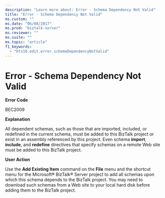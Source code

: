 ```yaml
---
description: "Learn more about: Error - Schema Dependency Not Valid"
title: "Error - Schema Dependency Not Valid"
ms.custom: ""
ms.date: "06/08/2017"
ms.prod: "biztalk-server"
ms.reviewer: ""
ms.suite: ""
ms.topic: "article"
f1_keywords: 
  - "bts10.edit.error.schemaDependencyNotValid"
---
```

# Error - Schema Dependency Not Valid
**Error Code**  
  
 BEC2009  
  
 **Explanation**  
  
 All dependent schemas, such as those that are imported, included, or redefined in the current schema, must be added to this BizTalk project or exist in an assembly referenced by this project. Even schema **import**, **include**, and **redefine** directives that specify schemas on a remote Web site must be added to this BizTalk project.  
  
 **User Action**  
  
 Use the **Add Existing Item** command on the **File** menu and the shortcut menu for the Microsoft® BizTalk® Server project to add all schemas upon which this schema depends to the BizTalk project. You may need to download such schemas from a Web site to your local hard disk before adding them to the BizTalk project.
